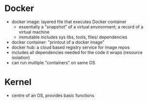 # Docker
- docker image: layered file that executes Docker container
  - essentially a "snapshot" of a virtual environment; a record of a virtual machine
  - immutable
  includes sys libs, tools, files/ dependencies
- docker container: "printout of a docker image"
- docker hub: a cloud based registry service for image repos
- includes all dependencies needed for the code it wraps (resource isolation)
- can run multiple "containers" on same OS


# Kernel
- centre of an OS, provides basic functions

